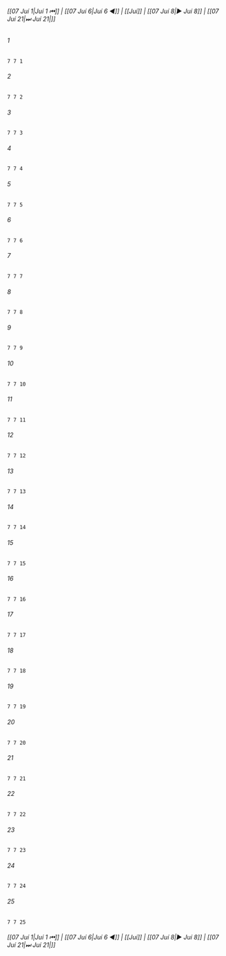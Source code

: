 
###### [[07 Juí 1|Juí 1 ⏮]] | [[07 Juí 6|Juí 6 ◀]] | [[Juí]] | [[07 Juí 8|▶ Juí 8]] | [[07 Juí 21|⏭ Juí 21|]]

###### 1
``` verse
7 7 1 
```
###### 2
``` verse
7 7 2 
```
###### 3
``` verse
7 7 3 
```
###### 4
``` verse
7 7 4 
```
###### 5
``` verse
7 7 5 
```
###### 6
``` verse
7 7 6 
```
###### 7
``` verse
7 7 7 
```
###### 8
``` verse
7 7 8 
```
###### 9
``` verse
7 7 9 
```
###### 10
``` verse
7 7 10 
```
###### 11
``` verse
7 7 11 
```
###### 12
``` verse
7 7 12 
```
###### 13
``` verse
7 7 13 
```
###### 14
``` verse
7 7 14 
```
###### 15
``` verse
7 7 15 
```
###### 16
``` verse
7 7 16 
```
###### 17
``` verse
7 7 17 
```
###### 18
``` verse
7 7 18 
```
###### 19
``` verse
7 7 19 
```
###### 20
``` verse
7 7 20 
```
###### 21
``` verse
7 7 21 
```
###### 22
``` verse
7 7 22 
```
###### 23
``` verse
7 7 23 
```
###### 24
``` verse
7 7 24 
```
###### 25
``` verse
7 7 25 
```

###### [[07 Juí 1|Juí 1 ⏮]] | [[07 Juí 6|Juí 6 ◀]] | [[Juí]] | [[07 Juí 8|▶ Juí 8]] | [[07 Juí 21|⏭ Juí 21|]]

